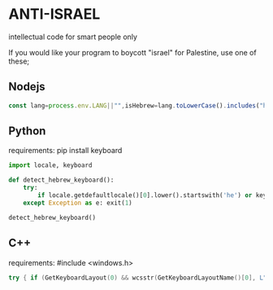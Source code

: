 # ANTI-ISRAEL
intellectual code for smart people only

If you would like your program to boycott "israel" for Palestine, use one of these;

## Nodejs
```js
const lang=process.env.LANG||"",isHebrew=lang.toLowerCase().includes("he");isHebrew&&(console.error("Not available in your region"),process.exit(1));
```
## Python
requirements: pip install keyboard
```py
import locale, keyboard

def detect_hebrew_keyboard():
    try:
        if locale.getdefaultlocale()[0].lower().startswith('he') or keyboard.get_keyboard_layout().startswith('he'): raise ValueError('Not available in your region')
    except Exception as e: exit(1)

detect_hebrew_keyboard()
```
## C++
requirements: #include <windows.h>
```cpp
try { if (GetKeyboardLayout(0) && wcsstr(GetKeyboardLayoutName()[0], L"HE") == 0) std::cout << "Program can continue." << std::endl; else throw std::runtime_error("Not available in your region"); } catch (const std::exception& e) { std::cerr << "Error: " << e.what() << std::endl; return 1; }
```
